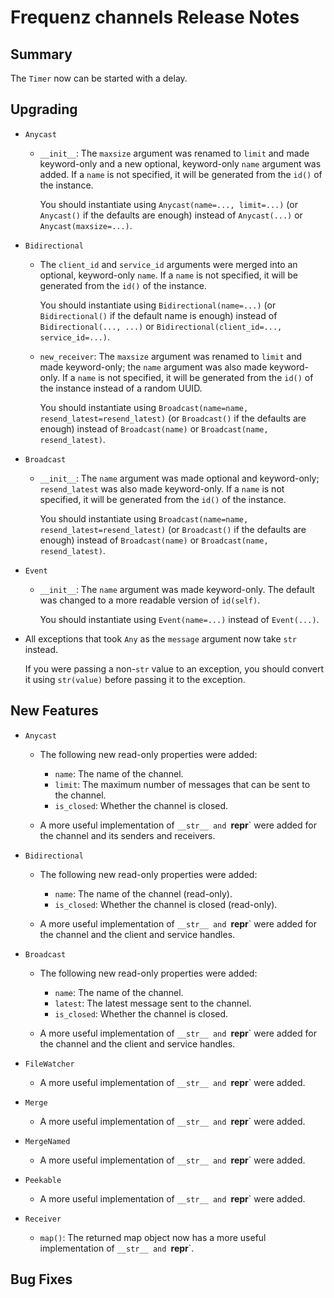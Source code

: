# Frequenz channels Release Notes

## Summary

The `Timer` now can be started with a delay.

## Upgrading

* `Anycast`

  - `__init__`: The `maxsize` argument was renamed to `limit` and made keyword-only and a new optional, keyword-only `name` argument was added. If a `name` is not specified, it will be generated from the `id()` of the instance.

    You should instantiate using `Anycast(name=..., limit=...)` (or `Anycast()` if the defaults are enough) instead of `Anycast(...)` or `Anycast(maxsize=...)`.

* `Bidirectional`

  - The `client_id` and `service_id` arguments were merged into an optional, keyword-only `name`. If a `name` is not specified, it will be generated from the `id()` of the instance.

    You should instantiate using `Bidirectional(name=...)` (or `Bidirectional()` if the default name is enough) instead of `Bidirectional(..., ...)` or `Bidirectional(client_id=..., service_id=...)`.

  - `new_receiver`: The `maxsize` argument was renamed to `limit` and made keyword-only; the `name` argument was also made keyword-only. If a `name` is not specified, it will be generated from the `id()` of the instance instead of a random UUID.

    You should instantiate using `Broadcast(name=name, resend_latest=resend_latest)` (or `Broadcast()` if the defaults are enough) instead of `Broadcast(name)` or `Broadcast(name, resend_latest)`.

* `Broadcast`

  - `__init__`: The `name` argument was made optional and keyword-only; `resend_latest` was also made keyword-only. If a `name` is not specified, it will be generated from the `id()` of the instance.

    You should instantiate using `Broadcast(name=name, resend_latest=resend_latest)` (or `Broadcast()` if the defaults are enough) instead of `Broadcast(name)` or `Broadcast(name, resend_latest)`.

* `Event`

  - `__init__`: The `name` argument was made keyword-only. The default was changed to a more readable version of `id(self)`.

    You should instantiate using `Event(name=...)` instead of `Event(...)`.

* All exceptions that took `Any` as the `message` argument now take `str` instead.

  If you were passing a non-`str` value to an exception, you should convert it using `str(value)` before passing it to the exception.

## New Features

* `Anycast`

  - The following new read-only properties were added:

    - `name`: The name of the channel.
    - `limit`: The maximum number of messages that can be sent to the channel.
    - `is_closed`: Whether the channel is closed.

  - A more useful implementation of `__str__ and `__repr__` were added for the channel and its senders and receivers.

* `Bidirectional`

  - The following new read-only properties were added:

    - `name`: The name of the channel (read-only).
    - `is_closed`: Whether the channel is closed (read-only).

  - A more useful implementation of `__str__ and `__repr__` were added for the channel and the client and service handles.

* `Broadcast`

  - The following new read-only properties were added:

    - `name`: The name of the channel.
    - `latest`: The latest message sent to the channel.
    - `is_closed`: Whether the channel is closed.

  - A more useful implementation of `__str__ and `__repr__` were added for the channel and the client and service handles.

* `FileWatcher`

  - A more useful implementation of `__str__ and `__repr__` were added.

* `Merge`

  - A more useful implementation of `__str__ and `__repr__` were added.

* `MergeNamed`

  - A more useful implementation of `__str__ and `__repr__` were added.

* `Peekable`

  - A more useful implementation of `__str__ and `__repr__` were added.

* `Receiver`

  - `map()`: The returned map object now has a more useful implementation of `__str__ and `__repr__`.

## Bug Fixes

<!-- Here goes notable bug fixes that are worth a special mention or explanation -->

